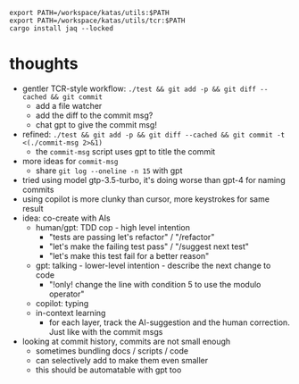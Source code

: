 ```shell
export PATH=/workspace/katas/utils:$PATH
export PATH=/workspace/katas/utils/tcr:$PATH
cargo install jaq --locked
```

# thoughts

- gentler TCR-style workflow: `./test && git add -p && git diff --cached && git commit`
  - add a file watcher
  - add the diff to the commit msg?
  - chat gpt to give the commit msg!
- refined: `./test && git add -p && git diff --cached && git commit -t <(./commit-msg 2>&1)`
  - the `commit-msg` script uses gpt to title the commit
- more ideas for `commit-msg`
  - share `git log --oneline -n 15` with gpt
- tried using model gtp-3.5-turbo, it's doing worse than gpt-4 for naming commits
- using copilot is more clunky than cursor, more keystrokes for same result
- idea: co-create with AIs
  - human/gpt: TDD cop - high level intention
    - "tests are passing let's refactor" / "/refactor"
    - "let's make the failing test pass" / "/suggest next test"
    - "let's make this test fail for a better reason"
  - gpt: talking - lower-level intention - describe the next change to code
    - "!only! change the line with condition 5 to use the modulo operator"
  - copilot: typing
  - in-context learning
    - for each layer, track the AI-suggestion and the human correction. Just like with the commit msgs
- looking at commit history, commits are not small enough
  - sometimes bundling docs / scripts / code
  - can selectively add to make them even smaller
  - this should be automatable with gpt too
